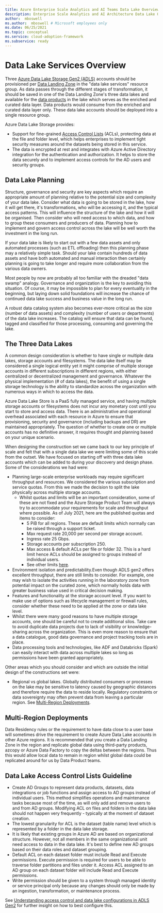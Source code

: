 ```yaml
---
title: Azure Enterprise Scale Analytics and AI Teams Data Lake Overview
description: Enterprise Scale Analytics and AI Architecture Data Lake Overview
author:  mboswell
ms.author:  mboswell # Microsoft employees only
ms.date: 06/25/2021
ms.topic: conceptual
ms.service: cloud-adoption-framework
ms.subservice: ready
---
```


# Data Lake Services Overview

Three [Azure Data Lake Storage Gen2 (ADLS)](/azure/storage/blobs/data-lake-storage-introduction) accounts should be provisioned per [Data Landing Zone](../architecture/../architectures/data-landing-zone.md) in the "data lake services" resource group. As data passes through the different stages of transformation, it should be saved in one of the Data Landing Zone's three data lakes and available for the [data products](../architectures/data-landing-zone-data-products.md) in the lake which serves as the enriched and curated data layer. Data products would consume from the enriched and curated data layer only. These data lake accounts should be deployed into a single resource group.

Azure Data Lake Storage provides:

* Support for fine-grained [Access Control Lists](/azure/storage/blobs/data-lake-storage-access-control) (ACLs), protecting data at the file and folder level, which helps enterprises to implement tight security measures around the datasets being stored in this service.
* The data is encrypted at rest and integrates with Azure Active Directory integration for the authentication and authorization. It helps to store the data securely and to implement access controls for the AD users and security groups.

## Data Lake Planning

Structure, governance and security are key aspects which require an appropriate amount of planning relative to the potential size and complexity of your data lake. Consider what data is going to be stored in the lake, how it will get there, it's transformations, who will be accessing it, and the typical access patterns. This will influence the structure of the lake and how it will be organised. Then consider who will need access to which data, and how to group these consumers and producers of data. Planning how to implement and govern access control across the lake will be well worth the investment in the long run.

If your data lake is likely to start out with a few data assets and only automated processes (such as ETL offloading) then this planning phase may a relatively simple task. Should your lake contain hundreds of data assets and have both automated and manual interaction then certainly planning is going to take longer and require more collaboration from the various data owners.

Most people by now are probably all too familiar with the dreaded "data swamp" analogy. Governance and organization is the key to avoiding this situation. Of course, it may be impossible to plan for every eventuality in the beginning, but laying down solid foundations will increase the chance of continued data lake success and business value in the long run.

A robust data catalog system also becomes ever-more critical as the size (number of data assets) and complexity (number of users or departments) of the data lake increases. The catalog will ensure that data can be found, tagged and classified for those processing, consuming and governing the lake.

## The Three Data Lakes

A common design consideration is whether to have single or multiple data lakes, storage accounts and filesystems. The data lake itself may be considered a single logical entity yet it might comprise of multiple storage accounts in different subscriptions in different regions, with either centralized or decentralized management and governance. Whatever the physical implementation (# of data lakes), the benefit of using a single storage technology is the ability to standardize across the organization with numerous ways in which to access the data.

Azure Data Lake Store is a PaaS fully managed service, and having multiple storage accounts or filesystems does not incur any monetary cost until you start to store and access data. There is an administrative and operational overhead associated with each resource in Azure to ensure that provisioning, security and governance (including backups and DR) are maintained appropriately. The question of whether to create one or multiple accounts has no definitive answer, it requires thought and planning based on your unique scenario.

When designing the construction set we came back to our key principle of scale and felt that with a single data lake we were limiting some of this scale from the outset. We have focused on starting off with three data lake accounts which can be added to during your discovery and design phase. Some of the considerations we had were:

* Planning large-scale enterprise workloads may require significant throughput and resources. We considered the various subscription and service quotas. From this we made the decision to split the lake physically across multiple storage accounts.
  * Whilst quotas and limits will be an important consideration, some of these are not fixed and the Azure Storage Product Team will always try to accommodate your requirements for scale and throughput where possible. As of July 2021, here are the published quotas and items to consider:
    * 5 PiB for all regions. These are default limits which normally can be raised through a support ticket.
    * Max request rate 20,000 per second per storage account.
    * Ingress rate 25 Gbps.
    * Storage accounts per subscription 250.
    * Max access & default ACLs per file or folder 32. This is a hard limit hence ACLs should be assigned to groups instead of individual users.
    * See other limits [here](/azure/storage/common/storage-scalability-targets).
* Environment isolation and predictability.Even though ADLS gen2 offers excellent throughput, there are still limits to consider. For example, one may wish to isolate the activities running in the laboratory zone from potential impact on the curated zone, which normally holds data with greater business value used in critical decision making.
* Features and functionality at the storage account level. If you want to make use of options such as lifecycle management or firewall rules, consider whether these need to be applied at the zone or data lake level.
* Whilst there were many good reasons to have multiple storage accounts, one should be careful not to create additional silos. Take care to avoid duplicate data projects due to lack of visibility or knowledge-sharing across the organization. This is even more reason to ensure that a data catalogue, good data governance and project tracking tools are in place.
* Data processing tools and technologies, like ADF and Databricks (Spark) can easily interact with data across multiple lakes so long as permissions have been granted appropriately.

Other areas which you should consider and which are outside the initial design of the constructions set were:

* Regional vs global lakes. Globally distributed consumers or processes on the lake may be sensitive to latency caused by geographic distances and therefore require the data to reside locally. Regulatory constraints or data sovereignty may often prevent data from leaving a particular region. See [Multi-Region Deployments](#multi-region-deployments).

## Multi-Region Deployments

Data Residency rules or the requirement to have data close to a user base will sometimes drive the requirement to create Azure Data Lake accounts in other Azure regions. It is recommended that you create a Data Landing Zone in the region and replicate global data using third-party products, azcopy or Azure Data Factory to copy the deltas between the regions. Thus this would allow local data to remain in region whilst global data could be replicated around for us by Data Product teams.

## Data Lake Access Control Lists Guideline

* Create AD Groups to represent data products, datasets, data integrations or job functions and assign access to AD groups instead of individual users. This method simplifies operations and maintenance tasks because most of the time, as will only add and remove users to and from AD groups. Modifying ACL on files and folders in the data lake should not happen very frequently - typically at the moment of dataset creation.
* The lowest granularity for ACL is the dataset (table name) level which is represented by a folder in the data lake storage.
* It is likely that existing groups in Azure AD are based on organizational structure. However, not all members in the same organizational unit need access to data in the data lake. It's best to define new AD groups based on their data roles and dataset grouping.
* Default ACL on each dataset folder must include Read and Execute permissions. Execute permission is required for users to be able to traverse folder partitions and files under it. Access ACL assigned to an AD group on each dataset folder will include Read and Execute permissions.
* Write permission should be given to a system through managed identity or service principal only because any changes should only be made by an ingestion, transformation, or maintenance process.

See [Understanding access control and data lake configurations in ADLS Gen2](data-lake-access.md#understanding-access-control-and-data-lake-configurations-in-adls-gen2) for further insight on how to best configure this.

